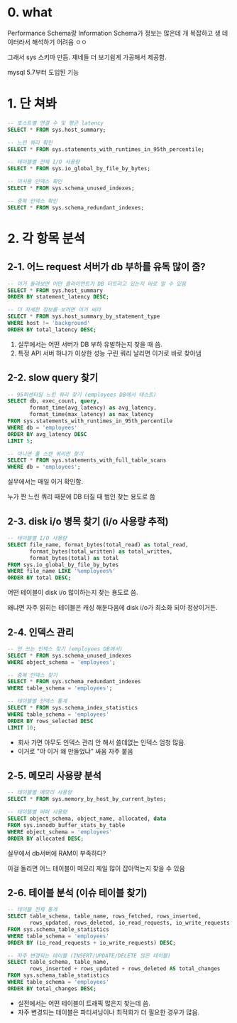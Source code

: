 # 0. what 

Performance Schema랑 Information Schema가 정보는 많은데 개 복잡하고 생 데이터라서 해석하기 어려움 ㅇㅇ 

그래서 sys 스키마 만듬. 쟤네들 더 보기쉽게 가공해서 제공함.

mysql 5.7부터 도입된 기능

# 1. 단 쳐봐 
```sql
-- 호스트별 연결 수 및 평균 latency
SELECT * FROM sys.host_summary;

-- 느린 쿼리 확인
SELECT * FROM sys.statements_with_runtimes_in_95th_percentile;

-- 테이블별 전체 I/O 사용량
SELECT * FROM sys.io_global_by_file_by_bytes;

-- 미사용 인덱스 확인
SELECT * FROM sys.schema_unused_indexes;

-- 중복 인덱스 확인
SELECT * FROM sys.schema_redundant_indexes;
```


# 2. 각 항목 분석
## 2-1. 어느 request 서버가 db 부하를 유독 많이 줌?
```sql
-- 이거 돌려보면 어떤 클라이언트가 DB 터트리고 있는지 바로 알 수 있음
SELECT * FROM sys.host_summary
ORDER BY statement_latency DESC;

-- 더 자세한 정보를 보려면 이거 써라
SELECT * FROM sys.host_summary_by_statement_type
WHERE host != 'background'
ORDER BY total_latency DESC;
```

1. 실무에서는 어떤 서버가 DB 부하 유발하는지 찾을 때 씀. 
2. 특정 API 서버 하나가 이상한 성능 구린 쿼리 날리면 이거로 바로 찾아냄


## 2-2. slow query 찾기 

```sql
-- 95퍼센타일 느린 쿼리 찾기 (employees DB에서 테스트)
SELECT db, exec_count, query,
       format_time(avg_latency) as avg_latency,
       format_time(max_latency) as max_latency
FROM sys.statements_with_runtimes_in_95th_percentile
WHERE db = 'employees'
ORDER BY avg_latency DESC
LIMIT 5;

-- 아니면 풀 스캔 쿼리만 찾기
SELECT * FROM sys.statements_with_full_table_scans
WHERE db = 'employees';
```

실무에서는 매일 이거 확인함.

누가 짠 느린 쿼리 때문에 DB 터질 때 범인 찾는 용도로 씀


## 2-3. disk i/o 병목 찾기 (i/o 사용량 추적)

```sql 
-- 테이블별 I/O 사용량
SELECT file_name, format_bytes(total_read) as total_read,
       format_bytes(total_written) as total_written,
       format_bytes(total) as total
FROM sys.io_global_by_file_by_bytes
WHERE file_name LIKE '%employees%'
ORDER BY total DESC;
```

어떤 테이블이 disk i/o 많이하는지 찾는 용도로 씀.

왜냐면 자주 읽히는 테이블은 캐싱 해둔다음에 disk i/o가 최소화 되야 정상이거든.


## 2-4. 인덱스 관리 
```sql
-- 안 쓰는 인덱스 찾기 (employees DB에서)
SELECT * FROM sys.schema_unused_indexes
WHERE object_schema = 'employees';

-- 중복 인덱스 찾기
SELECT * FROM sys.schema_redundant_indexes
WHERE table_schema = 'employees';

-- 테이블별 인덱스 통계
SELECT * FROM sys.schema_index_statistics
WHERE table_schema = 'employees'
ORDER BY rows_selected DESC
LIMIT 10;
```

- 회사 가면 아무도 인덱스 관리 안 해서 쓸데없는 인덱스 엄청 많음.
- 이거로 "야 이거 왜 만들었냐" 싸움 자주 붙음 


## 2-5. 메모리 사용량 분석

```sql
-- 테이블별 메모리 사용량
SELECT * FROM sys.memory_by_host_by_current_bytes;

-- 테이블별 버퍼 사용량
SELECT object_schema, object_name, allocated, data
FROM sys.innodb_buffer_stats_by_table
WHERE object_schema = 'employees'
ORDER BY allocated DESC;
```

실무에서 db서버에 RAM이 부족하다? 

이걸 돌리면 어느 테이블이 메모리 제일 많이 잡아먹는지 찾을 수 있음 


## 2-6. 테이블 분석 (이슈 테이블 찾기) 

```sql
-- 테이블 전체 통계
SELECT table_schema, table_name, rows_fetched, rows_inserted, 
       rows_updated, rows_deleted, io_read_requests, io_write_requests
FROM sys.schema_table_statistics
WHERE table_schema = 'employees'
ORDER BY (io_read_requests + io_write_requests) DESC;

-- 자주 변경되는 테이블 (INSERT/UPDATE/DELETE 많은 테이블)
SELECT table_schema, table_name, 
       rows_inserted + rows_updated + rows_deleted AS total_changes
FROM sys.schema_table_statistics
WHERE table_schema = 'employees'
ORDER BY total_changes DESC;
```

- 실전에서는 어떤 테이블이 트래픽 많은지 찾는데 씀. 
- 자주 변경되는 테이블은 파티셔닝이나 최적화가 더 필요한 경우가 많음.

